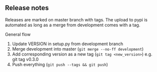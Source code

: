 Release notes
-------------

Releases are marked on master branch with tags. The upload to pypi is automated as long as a merge
from development comes with a tag.

General flow

  1. Update VERSION in setup.py from development branch
  2. Merge development into master (`git merge --no-ff development`)
  3. Add corresponding version as a new tag (`git tag <new_version>`) e.g. git tag v0.3.0
  4. Push everything (`git push --tags && git push`)
